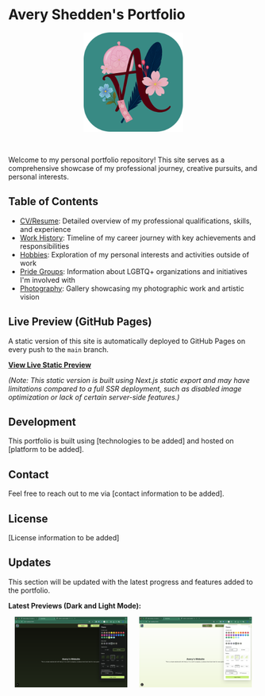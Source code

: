<h1>Avery Shedden's Portfolio</h1>
<p align="center">
    <img src="/public/favicon.png" alt="Avery Shedden's favicon" width="200" height="200" />
</p>
</br>

Welcome to my personal portfolio repository! This site serves as a comprehensive showcase of my professional journey, creative pursuits, and personal interests.

## Table of Contents

- [CV/Resume](./app/cv/README.md): Detailed overview of my professional qualifications, skills, and experience
- [Work History](./app/work-history/README.md): Timeline of my career journey with key achievements and responsibilities
- [Hobbies](./app/hobbies/README.md): Exploration of my personal interests and activities outside of work
- [Pride Groups](./app/pride/README.md): Information about LGBTQ+ organizations and initiatives I'm involved with
- [Photography](./app/photography/README.md): Gallery showcasing my photographic work and artistic vision

## Live Preview (GitHub Pages)

A static version of this site is automatically deployed to GitHub Pages on every push to the `main` branch.

[**View Live Static Preview**](https://beancow.github.io/avery-shedden-me/)

_(Note: This static version is built using Next.js static export and may have limitations compared to a full SSR deployment, such as disabled image optimization or lack of certain server-side features.)_

## Development

This portfolio is built using [technologies to be added] and hosted on [platform to be added].

## Contact

Feel free to reach out to me via [contact information to be added].

## License

[License information to be added]

## Updates

This section will be updated with the latest progress and features added to the portfolio.

**Latest Previews (Dark and Light Mode):**

<p align="center">
    <img src="/Dark-preview.png" alt="Dark Mode Preview" width="45%">
    &nbsp;&nbsp;&nbsp;&nbsp;
    <img src="/Light-preview.png" alt="Light Mode Preview" width="45%">
</p>
